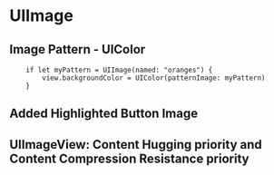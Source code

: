 # UIImage

## Image Pattern - UIColor

        if let myPattern = UIImage(named: "oranges") {
            view.backgroundColor = UIColor(patternImage: myPattern)
        }

## Added Highlighted Button Image

## UIImageView: Content Hugging priority and Content Compression Resistance priority

